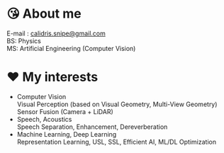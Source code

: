 # :kissing_heart: About me  
E-mail : calidris.snipe@gmail.com  
BS: Physics  
MS: Artificial Engineering (Computer Vision)  
# :heart: My interests
- Computer Vision  
  Visual Perception (based on Visual Geometry, Multi-View Geometry)  
  Sensor Fusion (Camera + LiDAR)  
- Speech, Acoustics  
  Speech Separation, Enhancement, Dereverberation    
- Machine Learning, Deep Learning  
  Representation Learning, USL, SSL, Efficient AI, ML/DL Optimization  
